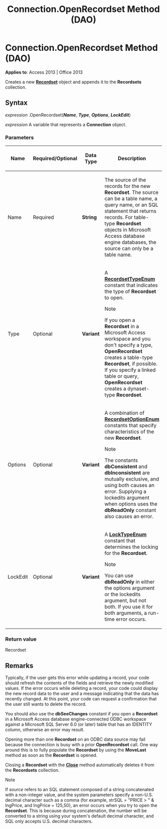 ﻿---
title: Connection.OpenRecordset Method (DAO)
TOCTitle: OpenRecordset Method
ms:assetid: 584a3e00-7589-90f1-aa6a-5d6116f0b5b6
ms:mtpsurl: https://msdn.microsoft.com/library/Ff194324(v=office.15)
ms:contentKeyID: 48544993
ms.date: 09/18/2015
mtps_version: v=office.15
---

# Connection.OpenRecordset Method (DAO)


**Applies to**: Access 2013 | Office 2013

Creates a new **[Recordset](recordset-object-dao.md)** object and appends it to the **Recordsets** collection.

## Syntax

*expression* .OpenRecordset(***Name***, ***Type***, ***Options***, ***LockEdit***)

*expression* A variable that represents a **Connection** object.

### Parameters

<table>
<colgroup>
<col style="width: 25%" />
<col style="width: 25%" />
<col style="width: 25%" />
<col style="width: 25%" />
</colgroup>
<thead>
<tr class="header">
<th><p>Name</p></th>
<th><p>Required/Optional</p></th>
<th><p>Data Type</p></th>
<th><p>Description</p></th>
</tr>
</thead>
<tbody>
<tr class="odd">
<td><p>Name</p></td>
<td><p>Required</p></td>
<td><p><strong>String</strong></p></td>
<td><p>The source of the records for the new <strong>Recordset</strong>. The source can be a table name, a query name, or an SQL statement that returns records. For table-type <strong>Recordset</strong> objects in Microsoft Access database engine databases, the source can only be a table name.</p></td>
</tr>
<tr class="even">
<td><p>Type</p></td>
<td><p>Optional</p></td>
<td><p><strong>Variant</strong></p></td>
<td><p>A <strong><a href="recordsettypeenum-enumeration-dao.md">RecordsetTypeEnum</a></strong> constant that indicates the type of <strong>Recordset</strong> to open.</p>

> [!NOTE]
> <P>If you open a <STRONG>Recordset</STRONG> in a Microsoft Access workspace and you don't specify a type, <STRONG>OpenRecordset</STRONG> creates a table-type <STRONG>Recordset</STRONG>, if possible. If you specify a linked table or query, <STRONG>OpenRecordset</STRONG> creates a dynaset-type <STRONG>Recordset</STRONG>.</P>


</td>
</tr>
<tr class="odd">
<td><p>Options</p></td>
<td><p>Optional</p></td>
<td><p><strong>Variant</strong></p></td>
<td><p>A combination of <strong><a href="recordsetoptionenum-enumeration-dao.md">RecordsetOptionEnum</a></strong> constants that specify characteristics of the new <strong>Recordset</strong>.</p>

> [!NOTE]
> <P>The constants <STRONG>dbConsistent</STRONG> and <STRONG>dbInconsistent</STRONG> are mutually exclusive, and using both causes an error. Supplying a lockedits argument when options uses the <STRONG>dbReadOnly</STRONG> constant also causes an error.</P>


</td>
</tr>
<tr class="even">
<td><p>LockEdit</p></td>
<td><p>Optional</p></td>
<td><p><strong>Variant</strong></p></td>
<td><p>A <strong><a href="locktypeenum-enumeration-dao.md">LockTypeEnum</a></strong> constant that determines the locking for the <strong>Recordset</strong>.</p>

> [!NOTE]
> <P>You can use <STRONG>dbReadOnly</STRONG> in either the options argument or the lockedits argument, but not both. If you use it for both arguments, a run-time error occurs.</P>


</td>
</tr>
</tbody>
</table>


### Return value

Recordset

## Remarks

Typically, if the user gets this error while updating a record, your code should refresh the contents of the fields and retrieve the newly modified values. If the error occurs while deleting a record, your code could display the new record data to the user and a message indicating that the data has recently changed. At this point, your code can request a confirmation that the user still wants to delete the record.

You should also use the **dbSeeChanges** constant if you open a **Recordset** in a Microsoft Access database engine-connected ODBC workspace against a Microsoft SQL Server 6.0 (or later) table that has an IDENTITY column, otherwise an error may result.

Opening more than one **Recordset** on an ODBC data source may fail because the connection is busy with a prior **OpenRecordset** call. One way around this is to fully populate the **Recordset** by using the **MoveLast** method as soon as the **Recordset** is opened.

Closing a **Recordset** with the **[Close](connection-close-method-dao.md)** method automatically deletes it from the **Recordsets** collection.


> [!NOTE]
> <P>If <EM>source</EM> refers to an SQL statement composed of a string concatenated with a non-integer value, and the system parameters specify a non-U.S. decimal character such as a comma (for example, strSQL = "PRICE &gt; " &amp; lngPrice, and lngPrice = 125,50), an error occurs when you try to open the <STRONG>Recordset</STRONG>. This is because during concatenation, the number will be converted to a string using your system's default decimal character, and SQL only accepts U.S. decimal characters.</P>


